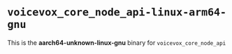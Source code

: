 # `voicevox_core_node_api-linux-arm64-gnu`

This is the **aarch64-unknown-linux-gnu** binary for `voicevox_core_node_api`
